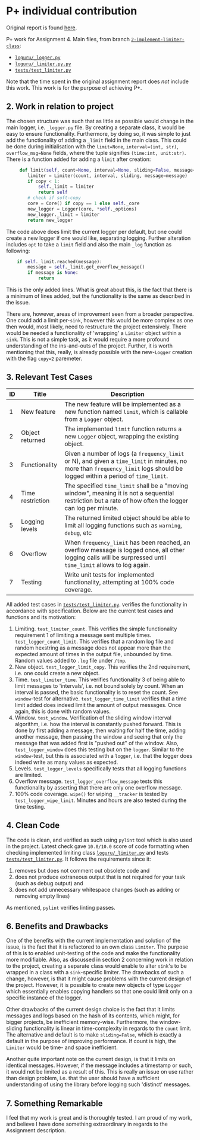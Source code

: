 # P+ individual contribution

Original report is found [here](https://github.com/zsabbagh/dd2480-assignment-4).

P+ work for Assignment 4. Main files, from branch [`2-implement-limiter-class`](https://github.com/Glace97/loguru/tree/2-implement-limiter-class):
- [`loguru/_logger.py`](https://github.com/Glace97/loguru/blob/2-implement-limiter-class/loguru/_logger.py)
- [`loguru/_limiter.py.py`](https://github.com/Glace97/loguru/blob/2-implement-limiter-class/loguru/_limiter.py)
- [`tests/test_limiter.py`](https://github.com/Glace97/loguru/blob/2-implement-limiter-class/tests/test_limiter.py)

Note that the time spent in the original assignment report
does *not* include this work.
This work is for the purpose of achieving P+.

## 2. Work in relation to project

The chosen structure was such that as little as possible
would change in the main logger, i.e. `_logger.py` file.
By creating a separate class, it would be easy to ensure functionality.
Furthermore, by doing so, it was simple to just add the functionality
of adding a `_limit` field in the main class.
This could be done during initialisation with the `limit=None`, `interval=(int, str)`, `overflow_msg=None`
fields, where the tuple signifies `(time:int, unit:str)`.
There is a function added for adding a `limit` after creation:

```python
     def limit(self, count=None, interval=None, sliding=False, message=None, copy=0):
        limiter = Limiter(count, interval, sliding, message=message)
        if copy < 1:
            self._limit = limiter
            return self
        # check if soft-copy
        core = Core() if copy == 1 else self._core
        new_logger = Logger(core, *self._options)
        new_logger._limit = limiter
        return new_logger
```

The code above does limit the current logger per default, but one could create a new logger if one would like, separating logging.
Further alteration includes `opt` to take a `limit` field and
also the main `_log` function as following:

```python
    if self._limit.reached(message):
        message = self._limit.get_overflow_message()
        if message is None:
            return
```

This is the only added lines.
What is great about this, is the fact that there is a minimum
of lines added, but the functionality is the same as described in the 
issue.

There are, however, areas of improvement seen from a broader perspective.
One could add a limit per-`sink`, however this would be more complex as
one then would, most likely, need to restructure the project extensively.
There would be needed a functionality of 'wrapping' a `Limiter`
object within a `sink`.
This is not a simple task, as it would require a more profound
understanding of the ins-and-outs of the project.
Further, it is worth mentioning that this, really, is already possible
with the new-`Logger` creation with the flag `copy=2` paremeter.

## 3. Relevant Test Cases

| ID | Title | Description |
|---|---|---|
| 1 | New feature | The new feature will be implemented as a new function named `limit`, which is callable from a `Logger` object. |
| 2 | Object returned | The implemented `limit` function returns a new `Logger` object, wrapping the existing object. |
| 3 | Functionality | Given a number of logs (a `frequency_limit` or N), and given a `time_limit` in minutes, no more than `frequency_limit` logs should be logged within a period of `time_limit`. |
| 4 | Time restriction | The specified `time_limit` shall be a "moving window", meaning it is not a sequential restriction but a rate of how often the logger can log per minute. |
| 5 | Logging levels | The returned limited object should be able to limit all logging functions such as `warning`, `debug`, etc |
| 6 | Overflow | When `frequency_limit` has been reached, an overflow message is logged once, all other logging calls will be surpressed until `time_limit` allows to log again. |
| 7 | Testing | Write unit tests for implemented functionality, attempting at 100% code coverage. |

All added test cases in [`tests/test_limiter.py`](https://github.com/Glace97/loguru/blob/2-implement-limiter-class/tests/test_limiter.py).
verifies the functionality in accordance with specification.
Below are the current test cases and functions and its motivation:
1. Limiting. `test_limiter_count`. This verifies the simple
functionality requirement 1 of limiting a message sent multiple times. `test_logger_count_limit`. This verifies that a random
log file and random hexstring as a message does not appear
more than the expected amount of times in the output file,
unbounded by time. Random values added to `.log` file under
`/tmp`.
2. New object. `test_logger_limit_copy`. This verifies the 2nd requirement, i.e. one could create a new object.
3. Time. `test_limiter_time`. This verifies
functionality 3 of being able to limit messages to 'intervals',
i.e. not bound solely by count. When an interval is passed,
the basic functionality is to reset the count. See `window`-test for
alternative. `test_logger_time_limit` verifies that a time limit
added does indeed limit the amount of output messages.
Once again, this is done with random values.
4. Window. `test_window`. Verification of the sliding window interval
algorithm, i.e. how the interval is constantly pushed forward.
This is done by first adding a message, then waiting for half the time,
adding another message, then passing the window and seeing that only
the message that was added first is "pushed out" of the window. Also, `test_logger_window` does this testing but on the `logger`. Similar to the `window`-test, but this 
is associated with a `logger`, i.e. that the logger does indeed
write as many values as expected.
5. Levels. `test_logger_levels` specifically tests that all logging functions are limited.
6. Overflow message. `test_logger_overflow_message` tests this functionality by
asserting that there are only one overflow message.
7. 100% code coverage. `wipe()` for wiping `__tracker` is tested by
`test_logger_wipe_limit`. Minutes and hours are also tested during the 
time testing.


## 4. Clean Code

The code is clean, and verified as such using
`pylint` tool which is also used in the project.
Latest check gave `10.0/10.0` score of code
formatting when checking implemented limiting class
[`loguru/_limiter.py`](https://github.com/Glace97/loguru/blob/2-implement-limiter-class/loguru/_limiter.py)
and tests [`tests/test_limiter.py`](https://github.com/Glace97/loguru/blob/2-implement-limiter-class/tests/test_limiter.py).
It follows the requirements since it:
1. removes but does not comment out obsolete code and
2. does not produce extraneous output that is not required for your task (such as debug output) and
3. does not add unnecessary whitespace changes (such as adding or removing empty lines)

As mentioned, `pylint` verifies linting passes.

## 6. Benefits and Drawbacks

One of the benefits with the current implementation
and solution of the issue, is the fact that it is refactored
to an own class `Limiter`.
The purpose of this is to enabled unit-testing of the 
code and make the functionality more modifiable.
Also, as discussed in section 2 concerning work
in relation to the project, creating a separate class
would enable to alter `sink`'s to be wrapped in a 
class with a `sink`-specific limiter.
The drawbacks of such a change, however, is that
it might cause problems with the current design of the
project.
However, it is possible to create new objects of type `Logger`
which essentially enables copying handlers so that
one could limit only on a specific instance of the logger.

Other drawbacks of the current design choice is
the fact that it limits messages and logs
based on the hash of its contents, which might,
for bigger projects, be inefficient memory-wise.
Furthermore, the window-sliding functionality
is linear in time-complexity in regards to the `count`
limit.
The alternative and default is to make `sliding=False`,
which is exactly a default in the purpose of improving
performance.
If count is high, the `Limiter` would be time- and space
inefficient.

Another quite important note on the current design,
is that it limits on identical messages.
However, if the message includes a timestamp or such,
it would not be limited as a result of this.
This is really an issue on use rather than design problem,
i.e. that the user should have a sufficient understanding of
using the library before logging such 'distinct' messages.

## 7. Something Remarkable

I feel that my work is great and is thoroughly tested.
I am proud of my work, and believe I have done something
extraordinary in regards to the Assignment description.
